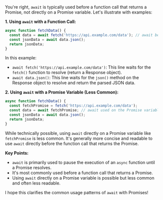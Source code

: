 You're right, `await` is typically used before a function call that returns a Promise, not directly on a Promise variable. Let's illustrate with examples:

**1. Using `await` with a Function Call:**

```javascript
async function fetchData() {
  const data = await fetch('https://api.example.com/data'); // await before the function call (fetch)
  const jsonData = await data.json(); 
  return jsonData;
}
```

In this example:

- `await fetch('https://api.example.com/data')`: This line waits for the `fetch()` function to resolve (return a Response object).
- `await data.json()`: This line waits for the `json()` method on the Response object to resolve and return the parsed JSON data.

**2. Using `await` with a Promise Variable (Less Common):**

```javascript
async function fetchData() {
  const fetchPromise = fetch('https://api.example.com/data'); 
  const data = await fetchPromise; // await used on the Promise variable
  const jsonData = await data.json(); 
  return jsonData;
}
```

While technically possible, using `await` directly on a Promise variable like `fetchPromise` is less common. It's generally more concise and readable to use `await` directly before the function call that returns the Promise.

**Key Points:**

- `await` is primarily used to pause the execution of an `async` function until a Promise resolves.
- It's most commonly used before a function call that returns a Promise.
- Using `await` directly on a Promise variable is possible but less common and often less readable.

I hope this clarifies the common usage patterns of `await` with Promises!
